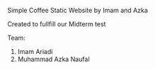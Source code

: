 Simple Coffee Static Website by Imam and Azka

Created to fullfill our Midterm test

Team:

1. Imam Ariadi
2. Muhammad Azka Naufal
